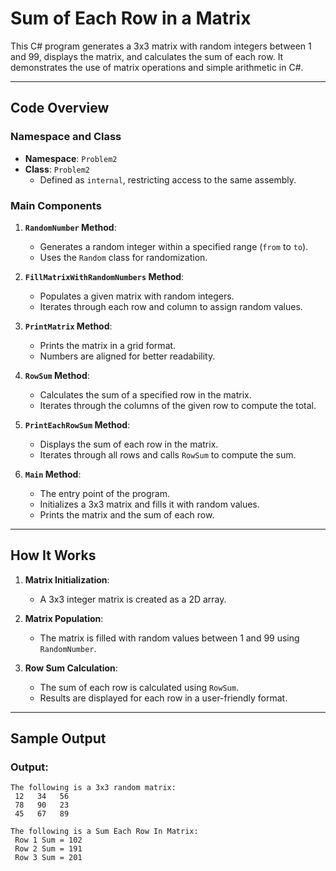 # Sum of Each Row in a Matrix

This C# program generates a 3x3 matrix with random integers between 1 and 99, displays the matrix, and calculates the sum of each row. It demonstrates the use of matrix operations and simple arithmetic in C#.

---

## Code Overview

### Namespace and Class
- **Namespace**: `Problem2`
- **Class**: `Problem2`
  - Defined as `internal`, restricting access to the same assembly.

### Main Components

1. **`RandomNumber` Method**:
   - Generates a random integer within a specified range (`from` to `to`).
   - Uses the `Random` class for randomization.

2. **`FillMatrixWithRandomNumbers` Method**:
   - Populates a given matrix with random integers.
   - Iterates through each row and column to assign random values.

3. **`PrintMatrix` Method**:
   - Prints the matrix in a grid format.
   - Numbers are aligned for better readability.

4. **`RowSum` Method**:
   - Calculates the sum of a specified row in the matrix.
   - Iterates through the columns of the given row to compute the total.

5. **`PrintEachRowSum` Method**:
   - Displays the sum of each row in the matrix.
   - Iterates through all rows and calls `RowSum` to compute the sum.

6. **`Main` Method**:
   - The entry point of the program.
   - Initializes a 3x3 matrix and fills it with random values.
   - Prints the matrix and the sum of each row.

---

## How It Works

1. **Matrix Initialization**:
   - A 3x3 integer matrix is created as a 2D array.

2. **Matrix Population**:
   - The matrix is filled with random values between 1 and 99 using `RandomNumber`.

3. **Row Sum Calculation**:
   - The sum of each row is calculated using `RowSum`.
   - Results are displayed for each row in a user-friendly format.

---

## Sample Output

### Output:
```plaintext
The following is a 3x3 random matrix:
 12   34   56  
 78   90   23  
 45   67   89  

The following is a Sum Each Row In Matrix:
 Row 1 Sum = 102
 Row 2 Sum = 191
 Row 3 Sum = 201
